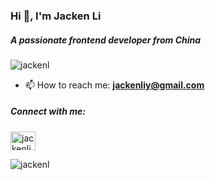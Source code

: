 <h3 align="left">Hi 👋, I'm Jacken Li</h1>
<h5 align="left">A passionate frontend developer from China</h3>

<p align="left"><img src="https://komarev.com/ghpvc/?username=jackenl&label=Profile%20views&color=0e75b6&style=flat" alt="jackenl" /></p>

- 📫 How to reach me: **jackenliy@gmail.com**

<h5 align="left">Connect with me:</h3>
<p align="left">
<a href="https://www.leetcode.com/jackenliy" target="blank"><img align="center" src="https://github.com/rahuldkjain/github-profile-readme-generator/blob/master/src/images/icons/Social/leet-code.svg" alt="jackenliy" height="30" width="40" /></a>
</p>

<p><img align="center" src="https://github-readme-stats.vercel.app/api?username=jackenl&show_icons=true&locale=en" alt="jackenl" /></p>
